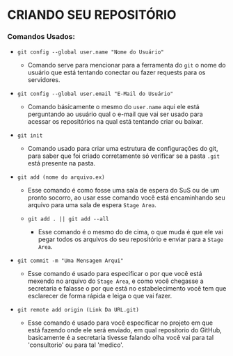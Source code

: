 # CRIANDO SEU REPOSITÓRIO

### Comandos Usados:

-  `git config --global user.name "Nome do Usuário"`
   - Comando serve para mencionar para a ferramenta do `git` o nome do usuário que está tentando conectar ou fazer requests para os servidores.

- `git config --global user.email "E-Mail do Usuário"`
  - Comando básicamente o mesmo do `user.name` aqui ele está perguntando ao usuário qual o e-mail que vai ser usado para acessar os repositórios na qual está tentando criar ou baixar.

- `git init`
  - Comando usado para criar uma estrutura de configurações do git, para saber que foi criado corretamente só verificar se a pasta `.git` está presente na pasta.

- `git add (nome do arquivo.ex)`
  - Esse comando é como fosse uma sala de espera do SuS ou de um pronto socorro, ao usar esse comando você está encaminhando seu arquivo para uma sala de espera `Stage Area`.
  
  - `git add . || git add --all`
    - Esse comando é o mesmo do de cima, o que muda é que ele vai pegar todos os arquivos do seu repositório e enviar para a `Stage Area`. 
  
- `git commit -m "Uma Mensagem Arqui"`
  - Esse comando é usado para especificar o por que você está mexendo no arquivo do `Stage Area`, e como você chegasse a secretaria e falasse o por que está no estabelecimento você tem que esclarecer de forma rápida e leiga o que vai fazer.

- `git remote add origin (Link Da URL.git)`
  - Esse comando é usado para você especificar no projeto em que está fazendo onde ele será enviado, em qual repositorio do GitHub, basicamente é a secretaria tivesse falando olha você vai para tal 'consultorio' ou para tal 'medico'.
